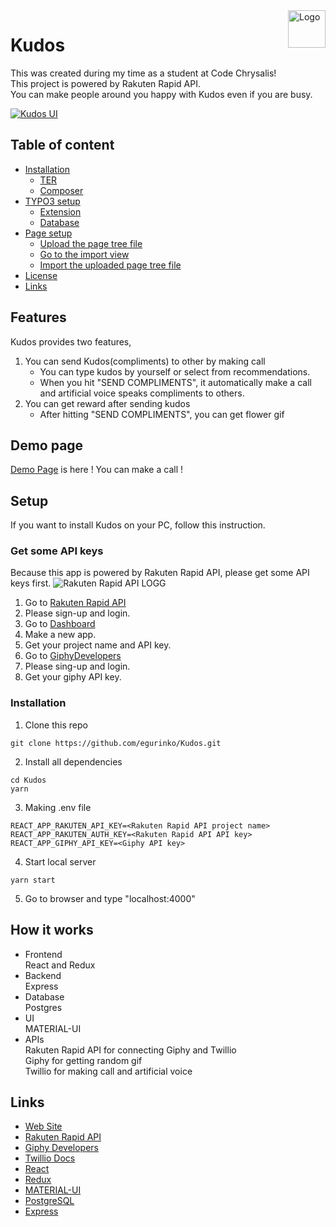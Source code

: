 <a href="https://statging-love.herokuapp.com/">
    <img src="https://user-images.githubusercontent.com/23233648/48875001-a7c43380-ee39-11e8-9d55-bf8494bba4ed.png" alt="Logo" title="Kudos" align="right" height="60" />
</a>

# Kudos

This was created during my time as a student at Code Chrysalis!<br>
This project is powered by Rakuten Rapid API.<br>
You can make people around you happy with Kudos even if you are busy.

[![Kudos UI](https://user-images.githubusercontent.com/23233648/48875400-389c0e80-ee3c-11e8-9a8a-f55da8a6101c.png)](https://statging-love.herokuapp.com/)

## Table of content

- [Installation](#installation)
  - [TER](#typo3-extension-repository)
  - [Composer](#composer)
- [TYPO3 setup](#typo3-setup)
  - [Extension](#extension)
  - [Database](#database)
- [Page setup](#page-setup)
  - [Upload the page tree file](#upload-the-page-tree-file)
  - [Go to the import view](#go-to-the-import-view)
  - [Import the uploaded page tree file](#import-the-uploaded-page-tree-file)
- [License](#license)
- [Links](#links)

## Features

Kudos provides two features,

1. You can send Kudos(compliments) to other by making call
   - You can type kudos by yourself or select from recommendations.
   - When you hit "SEND COMPLIMENTS", it automatically make a call and artificial voice speaks compliments to others.
2. You can get reward after sending kudos
   - After hitting "SEND COMPLIMENTS", you can get flower gif

## Demo page

[Demo Page](https://kudos-love.herokuapp.com/) is here ! You can make a call !

## Setup

If you want to install Kudos on your PC, follow this instruction.

### Get some API keys

Because this app is powered by Rakuten Rapid API, please get some API keys first.
![Rakuten Rapid API LOGG](https://user-images.githubusercontent.com/23233648/48876649-80be2f80-ee42-11e8-989e-ae7165cbf63d.png)

1. Go to [Rakuten Rapid API](https://english.api.rakuten.net/)
2. Please sign-up and login.
3. Go to [Dashboard](https://dashboard.rapidapi.com/login)
4. Make a new app.
5. Get your project name and API key.
6. Go to [GiphyDevelopers](https://developers.giphy.com/)
7. Please sing-up and login.
8. Get your giphy API key.

### Installation

1. Clone this repo

```
git clone https://github.com/egurinko/Kudos.git
```

2. Install all dependencies

```
cd Kudos
yarn
```

3. Making .env file

```
REACT_APP_RAKUTEN_API_KEY=<Rakuten Rapid API project name>
REACT_APP_RAKUTEN_AUTH_KEY=<Rakuten Rapid API API key>
REACT_APP_GIPHY_API_KEY=<Giphy API key>
```

4. Start local server

```
yarn start
```

5. Go to browser and type "localhost:4000"

## How it works

- Frontend<br>
  React and Redux
- Backend<br>
  Express
- Database<br>
  Postgres
- UI<br>
  MATERIAL-UI
- APIs<br>Rakuten Rapid API for connecting Giphy and Twillio<br>Giphy for getting random gif<br>Twillio for making call and artificial voice

## Links

- [Web Site](https://statging-love.herokuapp.com/)
- [Rakuten Rapid API](https://english.api.rakuten.net/)
- [Giphy Developers](https://developers.giphy.com/)
- [Twillio Docs](https://jp.twilio.com/docs/)
- [React](https://reactjs.org/)
- [Redux](https://redux.js.org/)
- [MATERIAL-UI](https://material-ui.com/)
- [PostgreSQL](https://www.postgresql.org/)
- [Express](http://expressjs.com/)
